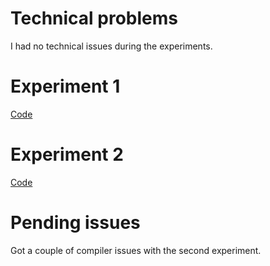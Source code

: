 # Technical problems
I had no technical issues during the experiments.

# Experiment 1
[Code](https://github.com/erlendtorsvik/dat250_1/tree/master/assignment6/serving-web-content)

# Experiment 2
[Code]()


# Pending issues
Got a couple of compiler issues with the second experiment.
